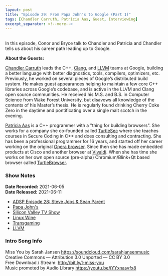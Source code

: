 ```yaml
---
layout: post
title: "Episode 29: From Papa John's to Google (Part 1)"
tags: [Chandler Carruth, Patricia Aas, Guest, Interviewing]
excerpt_separator: <!--more-->
---
```


<div id="buzzsprout-player-8685473"></div>
<script src="https://www.buzzsprout.com/1501960/8685473-episode-29-from-papa-john-s-to-google-part-1.js?container_id=buzzsprout-player-8685473&player=small" type="text/javascript" charset="utf-8"></script>

<br>In this episode, Conor and Bryce talk to Chandler and Patricia and Chandler tells us about his career path leading up to Google.

<!--more-->

**About the Guests:**

[Chandler Carruth](https://twitter.com/chandlerc1024) leads the C++, [Clang](https://clang.llvm.org/), and [LLVM](https://llvm.org/) teams at Google, building a better language with better diagnostics, tools, compilers, optimizers, etc. Previously, he worked on several pieces of Google’s distributed build system. He makes guest appearances helping to maintain a few core C++ libraries across Google’s codebase, and is active in the LLVM and Clang open source communities. He received his M.S. and B.S. in Computer Science from Wake Forest University, but disavows all knowledge of the contents of his Master’s thesis. He is regularly found drinking Cherry Coke Zero in the daytime and pontificating over a single malt scotch in the evening.

[Patricia Aas](https://twitter.com/pati_gallardo) is a C++ programmer with a "thing for building browsers". She works for a company she co-founded called [TurtleSec](https://turtlesec.no/) where she teaches courses in Secure Coding in C++ and does consulting and contracting. She has been a professional programmer for 16 years, and started off her career working on the original [Opera browser](https://www.opera.com/). Since then she has made embedded products at Cisco and another browser at [Vivaldi](https://vivaldi.com/). When she has time she works on her own open source (pre-alpha) Chromium/Blink+Qt based browser called [TurtleBrowser](https://github.com/turtlebrowser/turtlebrowser).

### Show Notes

**Date Recorded:** 2021-06-05 <br>
**Date Released:** 2021-06-11

* [ADSP Episode 28: Steve Jobs & Sean Parent](https://adspthepodcast.com/2021/06/04/Episode-28.html)
* [Papa John's](https://www.papajohns.ca/)
* [Silicon Valley TV Show](https://en.wikipedia.org/wiki/Silicon_Valley_(TV_series))
* [Linux Wine](https://en.wikipedia.org/wiki/Wine_(software))
* [Transgaming](https://twitter.com/transgaming?lang=en)
* [LLVM](https://llvm.org/)

### Intro Song Info

Miss You by Sarah Jansen https://soundcloud.com/sarahjansenmusic<br>
Creative Commons — Attribution 3.0 Unported — CC BY 3.0<br>
Free Download / Stream: http://bit.ly/l-miss-you<br>
Music promoted by Audio Library https://youtu.be/iYYxnasvfx8<br>

